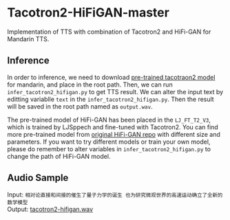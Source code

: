 # Tacotron2-HiFiGAN-master
Implementation of TTS with combination of Tacotron2 and HiFi-GAN for Mandarin TTS.  

## Inference

In order to inference, we need to download [pre-trained tacotraon2 model](https://github.com/foamliu/Tacotron2-Mandarin/releases/download/v1.0/tacotron2-cn.pt) for mandarin, and place in the root path. Then, we can run `infer_tacotron2_hifigan.py` to get TTS result. We can alter the input text by editting variablle `text` in the `infer_tacotron2_hifigan.py`. Then the result will be saved in the root path named as `output.wav`.  

The pre-trained model of HiFi-GAN has been placed in the `LJ_FT_T2_V3`, which is trained by LJSppech and fine-tuned with Tacotron2. You can find more pre-trained model from [original HiFi-GAN repo](https://github.com/jik876/hifi-gan) with different size and parameters. If you want to try different models or train your own model, please do remember to alter variables in `infer_tacotron2_hifigan.py` to change the path of HiFi-GAN model.  

## Audio Sample
Input: `相对论直接和间接的催生了量子力学的诞生 也为研究微观世界的高速运动确立了全新的数学模型`  
Output: [tacotron2-hifigan.wav](https://github.com/zsl24/Tacotron2-HiFiGAN/blob/main/tacotron2-hifigan.wav)
